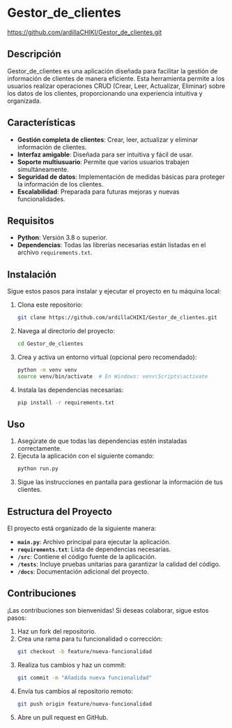 # Gestor_de_clientes
https://github.com/ardillaCHIKI/Gestor_de_clientes.git

## Descripción
Gestor_de_clientes es una aplicación diseñada para facilitar la gestión de información de clientes de manera eficiente. Esta herramienta permite a los usuarios realizar operaciones CRUD (Crear, Leer, Actualizar, Eliminar) sobre los datos de los clientes, proporcionando una experiencia intuitiva y organizada.

## Características
- **Gestión completa de clientes**: Crear, leer, actualizar y eliminar información de clientes.
- **Interfaz amigable**: Diseñada para ser intuitiva y fácil de usar.
- **Soporte multiusuario**: Permite que varios usuarios trabajen simultáneamente.
- **Seguridad de datos**: Implementación de medidas básicas para proteger la información de los clientes.
- **Escalabilidad**: Preparada para futuras mejoras y nuevas funcionalidades.

## Requisitos
- **Python**: Versión 3.8 o superior.
- **Dependencias**: Todas las librerías necesarias están listadas en el archivo `requirements.txt`.

## Instalación
Sigue estos pasos para instalar y ejecutar el proyecto en tu máquina local:

1. Clona este repositorio:
    ```bash
    git clone https://github.com/ardillaCHIKI/Gestor_de_clientes.git
    ```
2. Navega al directorio del proyecto:
    ```bash
    cd Gestor_de_clientes
    ```
3. Crea y activa un entorno virtual (opcional pero recomendado):
    ```bash
    python -m venv venv
    source venv/bin/activate  # En Windows: venv\Scripts\activate
    ```
4. Instala las dependencias necesarias:
    ```bash
    pip install -r requirements.txt
    ```

## Uso
1. Asegúrate de que todas las dependencias estén instaladas correctamente.
2. Ejecuta la aplicación con el siguiente comando:
    ```bash
    python run.py
    ```
3. Sigue las instrucciones en pantalla para gestionar la información de tus clientes.

## Estructura del Proyecto
El proyecto está organizado de la siguiente manera:
- **`main.py`**: Archivo principal para ejecutar la aplicación.
- **`requirements.txt`**: Lista de dependencias necesarias.
- **`/src`**: Contiene el código fuente de la aplicación.
- **`/tests`**: Incluye pruebas unitarias para garantizar la calidad del código.
- **`/docs`**: Documentación adicional del proyecto.

## Contribuciones
¡Las contribuciones son bienvenidas! Si deseas colaborar, sigue estos pasos:
1. Haz un fork del repositorio.
2. Crea una rama para tu funcionalidad o corrección:
    ```bash
    git checkout -b feature/nueva-funcionalidad
    ```
3. Realiza tus cambios y haz un commit:
    ```bash
    git commit -m "Añadida nueva funcionalidad"
    ```
4. Envía tus cambios al repositorio remoto:
    ```bash
    git push origin feature/nueva-funcionalidad
    ```
5. Abre un pull request en GitHub.


